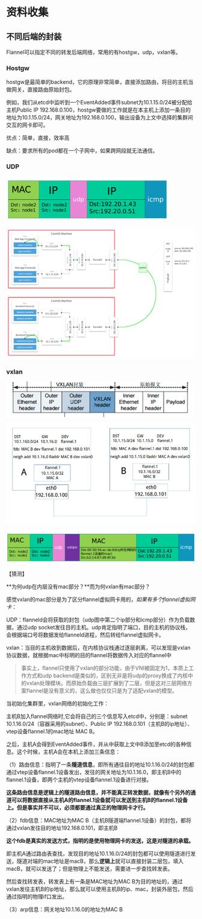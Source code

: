 # 资料收集



[]()

[]()

[]()

[]()

[]()

[]()

[]()

[]()

[]()



## 不同后端的封装

Flannel可以指定不同的转发后端网络，常用的有hostgw，udp，vxlan等。

### Hostgw

hostgw是最简单的backend，它的原理非常简单，直接添加路由，将目的主机当做网关，直接路由原始封包。

例如，我们从etcd中监听到一个EventAdded事件subnet为10.1.15.0/24被分配给主机Public IP 192.168.0.100，hostgw要做的工作就是在本主机上添加一条目的地址为10.1.15.0/24，网关地址为192.168.0.100，输出设备为上文中选择的集群间交互的网卡即可。

优点：简单，直接，效率高

缺点：要求所有的pod都在一个子网中，如果跨网段就无法通信。



### UDP



![image-20220117172034535](image-20220117172034535.png)

![img](2.png)

### vxlan

![img](1060878-20190420145758804-1550036759.png)

![img](4.png)

![image-20220117171920849](image-20220117171920849.png)

【猜测】

**为何udp在内层没有mac部分？**而为何vxlan有mac部分？

感觉vxlan的mac部分是为了区分flannel虚拟网卡用的，*如果有多个flannel虚拟网卡*：

UDP：flanneld会将获取的封包（udp图中第二个ip部分和icmp部分）作为负载数据，通过udp socket发往目的主机。udp肯定指明了端口，目的主机的协议栈，会根据端口号将数据发给flanneld进程，然后转给flannel虚拟网卡。

vxlan：当目的主机收到数据后，在内核协议栈通过逐层剥离，可以发现是vxlan协议数据，就根据mac中标明的目的flannel将数据传入对应的flannel中

> 事实上，flannel只使用了vxlan的部分功能，由于VNI被固定为1，本质上工作方式和udp backend是类似的，区别无非是将udp的proxy换成了内核中的vxlan处理模块。而原始负载由三层扩展到了二层，但是这对三层网络方案flannel是没有意义的，这么做也仅仅只是为了适配vxlan的模型。





当初始化集群里，vxlan网络的初始化工作：

主机B加入flannel网络时,它会将自己的三个信息写入etcd中，分别是：subnet 10.1.16.0/24（容器采用的subnet）、Public IP 192.168.0.101（主机B的ip地址）、vtep设备flannel.1的mac地址 MAC B。

之后，主机A会得到EventAdded事件，并从中获取上文中B添加至etcd的各种信息。这个时候，主机A会在本机上添加三条信息：

（1）路由信息：指明了一条**隧道信息**，即所有通往目的地址10.1.16.0/24的封包都通过vtep设备flannel.1设备发出，发往的网关地址为10.1.16.0，即主机B中的flannel.1设备，即两个主机的vtep设备flannel.1设备进行对接。

**这条路由信息是逻辑上的隧道路由信息，并不能真正转发数据，就像有个另外的通道可以将数据直接从主机A的flannel.1设备就可以发送到主机B的flannel.1设备上。但是事实并不可以，必须都要通过真正的物理网卡才行。**

（2）fdb信息：MAC地址为MAC B（主机B隧道端flannel.1设备）的封包，都将通过vxlan发往目的地址192.168.0.101，即主机B

**这个fdb是真实的发送方式，指明的是使用物理网卡的发送，这是对隧道的承载。**

即主机A通过路由表查找，发现目的地址10.1.16.0/24的封包都可以使用隧道进行发送，隧道对端的mac地址是macB，那么**逻辑上**就可以直接封装二层包，填入macB，就可以发送了；但是物理上不能发送，需要进一步查找转发表。

然后查找转发表，转发表上有一条是MAC地址为MAC B为目的地址的，通过vxlan发往主机B的ip地址，那么就可以使用主机B的ip、mac，封装外层包，然后通过指明的物理if口发出。

（3）arp信息：网关地址10.1.16.0的地址为MAC B

